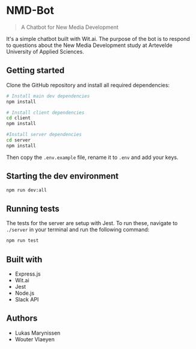 # NMD-Bot

> A Chatbot for New Media Development

It's a simple chatbot built with Wit.ai. The purpose of the bot
is to respond to questions about the New Media Development study
at Artevelde University of Applied Sciences.

## Getting started

Clone the GitHub repository and install all required dependencies:

```bash
# Install main dev dependencies
npm install

# Install client dependencies
cd client
npm install

#Install server dependencies
cd server
npm install
```

Then copy the `.env.example` file, rename it to `.env` and add your keys.

## Starting the dev environment

```bash
npm run dev:all
```

## Running tests

The tests for the server are setup with Jest. To run these, navigate
to `./server` in your terminal and run the following command:

```bash
npm run test
```

## Built with

* Express.js
* Wit.ai
* Jest
* Node.js
* Slack API

## Authors

* Lukas Marynissen
* Wouter Vlaeyen